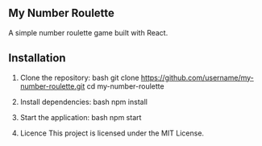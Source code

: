 ## My Number Roulette

A simple number roulette game built with React.

## Installation

1. Clone the repository:
bash
   git clone https://github.com/username/my-number-roulette.git
   cd my-number-roulette
   
2. Install dependencies:
bash
   npm install
   
3. Start the application:
bash
   npm start

4. Licence
This project is licensed under the MIT License.
